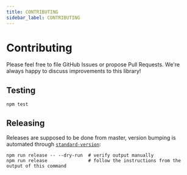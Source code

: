 ```yaml
---
title: CONTRIBUTING
sidebar_label: CONTRIBUTING
---
```

# Contributing

Please feel free to file GitHub Issues or propose Pull Requests. We're always happy to discuss improvements to this library!

## Testing

```shell
npm test
```

## Releasing

Releases are supposed to be done from master, version bumping is automated through [`standard-version`](https://github.com/conventional-changelog/standard-version):

```shell
npm run release -- --dry-run  # verify output manually
npm run release               # follow the instructions from the output of this command
```

